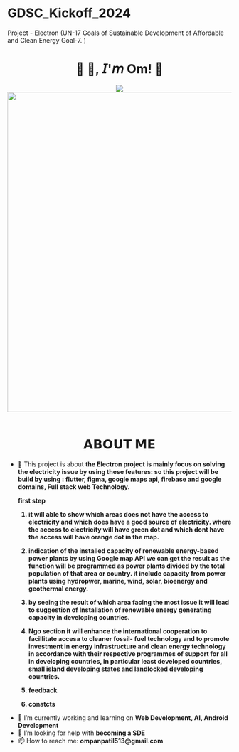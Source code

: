 # GDSC_Kickoff_2024
Project - Electron (UN-17 Goals of Sustainable Development of Affordable and Clean Energy Goal-7. )

<h1 align="center">💠 👋, 𝘐'𝘮 Om! 💠</h1>
<div align="center">
  <img src="https://logogen.gdscasu.com/logos/v-color.png">
  <img width="720" height="auto" src=Add-ons/FSN.gif>
</div>

<br>

<h1 align="center">𝗔𝗕𝗢𝗨𝗧 𝗠𝗘</h1>

<ul>
  <li> 🔭 This project is about <b> the Electron project is mainly focus on solving the electricity issue by using these features:
so this project will be build by using : flutter, figma, google maps api, firebase and google domains, Full stack web Technology.

first step
1. it will able to show which areas does not have the access to electricity and which does have a good source of electricity. where the access to electricity will have green dot and which dont have the access will have orange dot in the map.

2. indication of the installed capacity of renewable energy-based power plants by using Google map API we can get the result as the function will be programmed as power plants divided by the total population of that area or country. it include capacity from power plants using hydropwer, marine, wind, solar, bioenergy and geothermal energy.
3. by seeing the result of which area facing the most issue it will lead to suggestion of Installation of renewable energy generating capacity in developing countries.
4. Ngo section it will enhance the international cooperation to facillitate accesa to cleaner fossil- fuel technology and to promote investment in energy infrastructure and clean energy technology in accordance with their respective programmes of support for all in developing countries, in particular least developed countries, small island developing states and landlocked developing countries.
5. feedback
6. conatcts

</b></li>
  <li> 🔭 I’m currently working and learning on <b> Web Development, AI, Android Development</b></li>
  <li> 🤔 I’m looking for help with <b>becoming a SDE </b></li>
  <li> 📫 How to reach me: <b>ompanpatil513@gmail.com</b></li>
</ul>

<br>

<h1 align="center"></h1>
